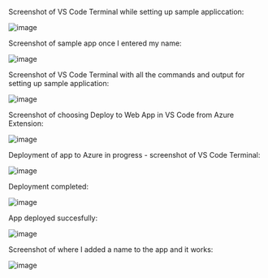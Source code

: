 Screenshot of VS Code Terminal while setting up sample appliccation:


![image](https://github.com/techgrounds/cloud-assignments-E28MS/assets/151161141/a5474c52-c88d-4868-8cd1-c48afbe48e98)




Screenshot of sample app once I entered my name:



![image](https://github.com/techgrounds/cloud-assignments-E28MS/assets/151161141/048c2b0f-f3c6-49d0-b511-f7e0b48c74e0)



Screenshot of VS Code Terminal with all the commands and output for setting up sample application:



![image](https://github.com/techgrounds/cloud-assignments-E28MS/assets/151161141/f816a8fd-74f5-4a07-9678-10404ccdd2ce)



Screenshot of choosing Deploy to Web App in VS Code from Azure Extension:



![image](https://github.com/techgrounds/cloud-assignments-E28MS/assets/151161141/6517b07b-b3ac-4bb6-8223-6846c515560f)




Deployment of app to Azure in progress - screenshot of VS Code Terminal:



![image](https://github.com/techgrounds/cloud-assignments-E28MS/assets/151161141/becd4854-cf3e-4c7e-baf8-2a344fc70a38)




Deployment completed:


![image](https://github.com/techgrounds/cloud-assignments-E28MS/assets/151161141/339d8c45-0c7b-4f98-b050-8019a3a94553)



App deployed succesfully:


![image](https://github.com/techgrounds/cloud-assignments-E28MS/assets/151161141/e91e94c6-8b16-48ec-94e1-d9b16a788160)



Screenshot of where I added a name to the app and it works:




![image](https://github.com/techgrounds/cloud-assignments-E28MS/assets/151161141/2cb98d70-1d8f-4262-afd7-eb67c1e64eb1)

